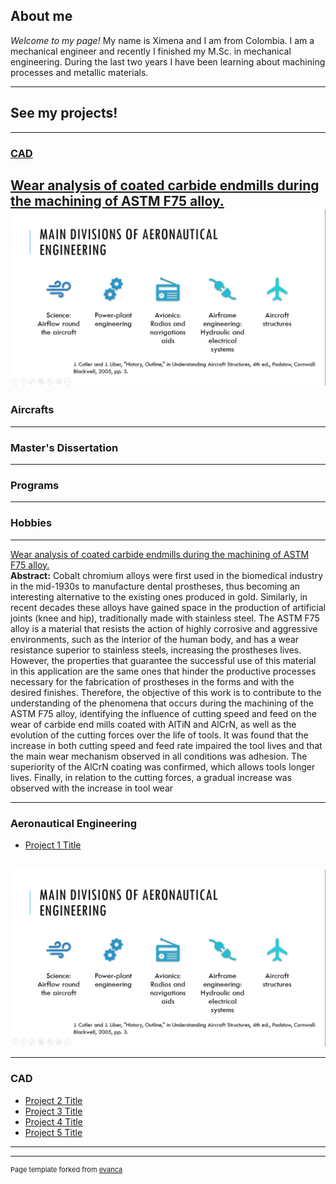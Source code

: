 ## About me

*Welcome to my page!*
My name is Ximena and I am from Colombia. 
I am a mechanical engineer and recently I finished my M.Sc. in mechanical engineering. 
During the last two years I have been learning about machining processes and metallic materials.

---

## See my projects!

---

### [CAD](/sample_page)
[Wear analysis of coated carbide endmills during the machining of ASTM F75 alloy.](/sample_page)
<br>
<img src="images/Aircrafts 1.png?raw=true"/>
---

### Aircrafts

---

### Master's Dissertation

---

### Programs

---

### Hobbies

---


[Wear analysis of coated carbide endmills during the machining of ASTM F75 alloy.](/sample_page)
<br>
**Abstract:** Cobalt chromium alloys were first used in the biomedical industry in the mid-1930s to manufacture dental prostheses, thus becoming an interesting alternative to the existing ones produced in gold. Similarly, in recent decades these alloys have gained space in the production of artificial joints (knee and hip), traditionally made with stainless steel. The ASTM F75 alloy is a material that resists the action of highly corrosive and aggressive environments, such as the interior of the human body, and has a wear resistance superior to stainless steels, increasing the prostheses lives. However, the properties that guarantee the successful use of this material in this application are the same ones that hinder the productive processes necessary for the fabrication of prostheses in the forms and with the desired finishes. Therefore, the objective of this work is to contribute to the understanding of the phenomena that occurs during the machining of the ASTM F75 alloy, identifying the influence of cutting speed and feed on the wear of carbide end mills coated with AlTiN and AlCrN, as well as the evolution of the cutting forces over the life of tools. It was found that the increase in both cutting speed and feed rate impaired the tool lives and that the main wear mechanism observed in all conditions was adhesion. The superiority of the AlCrN coating was confirmed, which allows tools longer lives. Finally, in relation to the cutting forces, a gradual increase was observed with the increase in tool wear

---

### Aeronautical Engineering

- [Project 1 Title](http://example.com/)
<br>
<img src="images/Aircrafts 1.png?raw=true"/>

---

### CAD

- [Project 2 Title](http://example.com/)
- [Project 3 Title](http://example.com/)
- [Project 4 Title](http://example.com/)
- [Project 5 Title](http://example.com/)

---




---
<p style="font-size:11px">Page template forked from <a href="https://github.com/evanca/quick-portfolio">evanca</a></p>
<!-- Remove above link if you don't want to attibute -->
